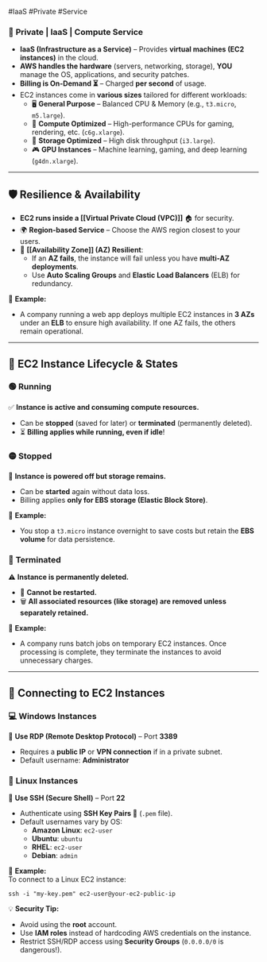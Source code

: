 #IaaS #Private #Service 
### 🔹 **Private | IaaS | Compute Service**

- **IaaS (Infrastructure as a Service)** – Provides **virtual machines (EC2 instances)** in the cloud.
- **AWS handles the hardware** (servers, networking, storage), **YOU** manage the OS, applications, and security patches.
- **Billing is On-Demand ⏳** – Charged **per second** of usage.
- EC2 instances come in **various sizes** tailored for different workloads:
    - 🖥️ **General Purpose** – Balanced CPU & Memory (e.g., `t3.micro`, `m5.large`).
    - 🚀 **Compute Optimized** – High-performance CPUs for gaming, rendering, etc. (`c6g.xlarge`).
    - 📀 **Storage Optimized** – High disk throughput (`i3.large`).
    - 🎮 **GPU Instances** – Machine learning, gaming, and deep learning (`g4dn.xlarge`).

---

## 🛡️ **Resilience & Availability**

- **EC2 runs inside a [[Virtual Private Cloud (VPC)]]** 🏠 for security.
- 🌍 **Region-based Service** – Choose the AWS region closest to your users.
- 🏢 **[[Availability Zone]] (AZ) Resilient**:
    - If an **AZ fails**, the instance will fail unless you have **multi-AZ deployments**.
    - Use **Auto Scaling Groups** and **Elastic Load Balancers** (ELB) for redundancy.

📌 **Example:**

- A company running a web app deploys multiple EC2 instances in **3 AZs** under an **ELB** to ensure high availability. If one AZ fails, the others remain operational.

---

## 🔄 **EC2 Instance Lifecycle & States**

### 🟢 **Running**

✅ **Instance is active and consuming compute resources.**

- Can be **stopped** (saved for later) or **terminated** (permanently deleted).
- ⏳ **Billing applies while running, even if idle**!

### 🟡 **Stopped**

💾 **Instance is powered off but storage remains.**

- Can be **started** again without data loss.
- Billing applies **only for EBS storage (Elastic Block Store)**.

📌 **Example:**

- You stop a `t3.micro` instance overnight to save costs but retain the **EBS volume** for data persistence.

### 🔴 **Terminated**

⚠️ **Instance is permanently deleted.**

- 🚫 **Cannot be restarted.**
- 🗑️ **All associated resources (like storage) are removed unless separately retained.**

📌 **Example:**

- A company runs batch jobs on temporary EC2 instances. Once processing is complete, they terminate the instances to avoid unnecessary charges.

---

## 🔗 **Connecting to EC2 Instances**

### 💻 **Windows Instances**

🔹 **Use RDP (Remote Desktop Protocol)** – Port **3389**

- Requires a **public IP** or **VPN connection** if in a private subnet.
- Default username: **Administrator**

### 🐧 **Linux Instances**

🔹 **Use SSH (Secure Shell)** – Port **22**

- Authenticate using **SSH Key Pairs 🔑** (`.pem` file).
- Default usernames vary by OS:
    - **Amazon Linux**: `ec2-user`
    - **Ubuntu**: `ubuntu`
    - **RHEL**: `ec2-user`
    - **Debian**: `admin`

📌 **Example:**  
To connect to a Linux EC2 instance:

`ssh -i "my-key.pem" ec2-user@your-ec2-public-ip`

💡 **Security Tip:**
- Avoid using the **root** account.
- Use **IAM roles** instead of hardcoding AWS credentials on the instance.
- Restrict SSH/RDP access using **Security Groups** (`0.0.0.0/0` is dangerous!).